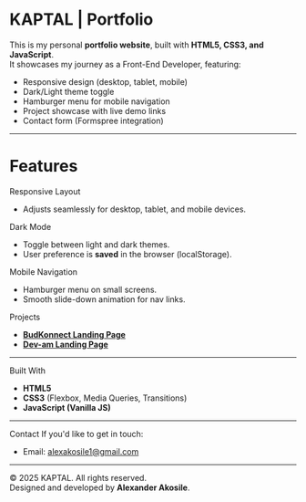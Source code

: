 # KAPTAL | Portfolio

This is my personal **portfolio website**, built with **HTML5, CSS3, and JavaScript**.  
It showcases my journey as a Front-End Developer, featuring:  

- Responsive design (desktop, tablet, mobile)  
- Dark/Light theme toggle  
- Hamburger menu for mobile navigation  
- Project showcase with live demo links  
- Contact form (Formspree integration)  

---

# Features

Responsive Layout
- Adjusts seamlessly for desktop, tablet, and mobile devices.  

Dark Mode
- Toggle between light and dark themes.  
- User preference is **saved** in the browser (localStorage).  

Mobile Navigation
- Hamburger menu on small screens.  
- Smooth slide-down animation for nav links.  

Projects
- **[BudKonnect Landing Page](https://kapteynalexis.github.io/budKonnect-landing-page/)**  
- **[Dev-am Landing Page](https://kapteynalexis.github.io/dev-am-landing-page/)**  

---

Built With
- **HTML5**  
- **CSS3** (Flexbox, Media Queries, Transitions)  
- **JavaScript (Vanilla JS)**  

---

Contact
If you'd like to get in touch:  
- Email: alexakosile1@gmail.com

---

© 2025 KAPTAL. All rights reserved.  
Designed and developed by **Alexander Akosile**.
